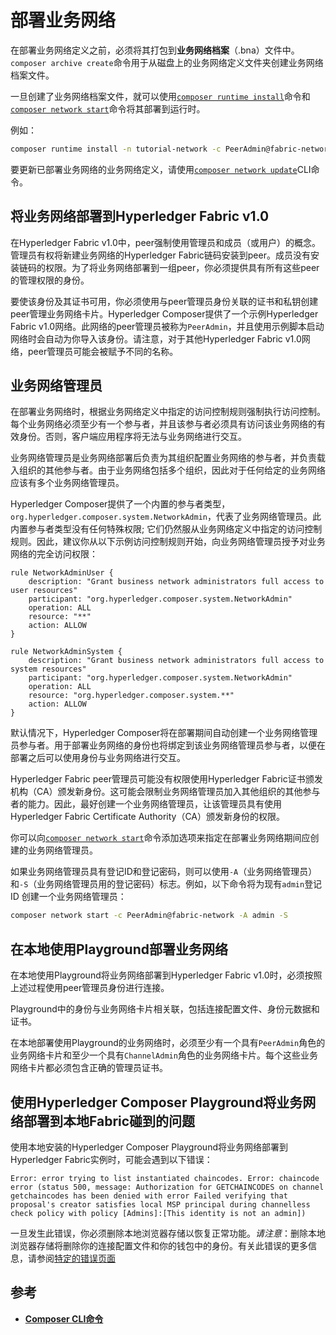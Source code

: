 # 部署业务网络

在部署业务网络定义之前，必须将其打包到**业务网络档案**（.bna）文件中。`composer archive create`命令用于从磁盘上的业务网络定义文件夹创建业务网络档案文件。

一旦创建了业务网络档案文件，就可以使用[`composer runtime install`](https://hyperledger.github.io/composer/reference/composer.runtime.install.html)命令和[`composer network start`](https://hyperledger.github.io/composer/reference/composer.network.start.html)命令将其部署到运行时。

例如：
```bash
composer runtime install -n tutorial-network -c PeerAdmin@fabric-network
```

要更新已部署业务网络的业务网络定义，请使用[`composer network update`](https://hyperledger.github.io/composer/reference/composer.network.update.html)CLI命令。

## 将业务网络部署到Hyperledger Fabric v1.0

在Hyperledger Fabric v1.0中，peer强制使用管理员和成员（或用户）的概念。管理员有权将新建业务网络的Hyperledger Fabric链码安装到peer。成员没有安装链码的权限。为了将业务网络部署到一组peer，你必须提供具有所有这些peer的管理权限的身份。

要使该身份及其证书可用，你必须使用与peer管理员身份关联的证书和私钥创建peer管理业务网络卡片。Hyperledger Composer提供了一个示例Hyperledger Fabric v1.0网络。此网络的peer管理员被称为`PeerAdmin`，并且使用示例脚本启动网络时会自动为你导入该身份。请注意，对于其他Hyperledger Fabric v1.0网络，peer管理员可能会被赋予不同的名称。

## 业务网络管理员

在部署业务网络时，根据业务网络定义中指定的访问控制规则强制执行访问控制。每个业务网络必须至少有一个参与者，并且该参与者必须具有访问该业务网络的有效身份。否则，客户端应用程序将无法与业务网络进行交互。

业务网络管理员是业务网络部署后负责为其组织配置业务网络的参与者，并负责载入组织的其他参与者。由于业务网络包括多个组织，因此对于任何给定的业务网络应该有多个业务网络管理员。

Hyperledger Composer提供了一个内置的参与者类型，`org.hyperledger.composer.system.NetworkAdmin`，代表了业务网络管理员。此内置参与者类型没有任何特殊权限; 它们仍然服从业务网络定义中指定的访问控制规则。因此，建议你从以下示例访问控制规则开始，向业务网络管理员授予对业务网络的完全访问权限：
```
rule NetworkAdminUser {
    description: "Grant business network administrators full access to user resources"
    participant: "org.hyperledger.composer.system.NetworkAdmin"
    operation: ALL
    resource: "**"
    action: ALLOW
}

rule NetworkAdminSystem {
    description: "Grant business network administrators full access to system resources"
    participant: "org.hyperledger.composer.system.NetworkAdmin"
    operation: ALL
    resource: "org.hyperledger.composer.system.**"
    action: ALLOW
}
```

默认情况下，Hyperledger Composer将在部署期间自动创建一个业务网络管理员参与者。用于部署业务网络的身份也将绑定到该业务网络管理员参与者，以便在部署之后可以使用身份与业务网络进行交互。

Hyperledger Fabric peer管理员可能没有权限使用Hyperledger Fabric证书颁发机构（CA）颁发新身份。这可能会限制业务网络管理员加入其他组织的其他参与者的能力。因此，最好创建一个业务网络管理员，让该管理员具有使用Hyperledger Fabric Certificate Authority（CA）颁发新身份的权限。

你可以向[`composer network start`](https://hyperledger.github.io/composer/reference/composer.network.start.html)命令添加选项来指定在部署业务网络期间应创建的业务网络管理员。

如果业务网络管理员具有登记ID和登记密码，则可以使用`-A`（业务网络管理员）和`-S`（业务网络管理员用的登记密码）标志。例如，以下命令将为现有`admin`登记ID 创建一个业务网络管理员：
```bash
composer network start -c PeerAdmin@fabric-network -A admin -S
```

## 在本地使用Playground部署业务网络

在本地使用Playground将业务网络部署到Hyperledger Fabric v1.0时，必须按照上述过程使用peer管理员身份进行连接。

Playground中的身份与业务网络卡片相关联，包括连接配置文件、身份元数据和证书。

在本地部署使用Playground的业务网络时，必须至少有一个具有`PeerAdmin`角色的业务网络卡片和至少一个具有`ChannelAdmin`角色的业务网络卡片。每个这些业务网络卡片都必须包含正确的管理员证书。

## 使用Hyperledger Composer Playground将业务网络部署到本地Fabric碰到的问题

使用本地安装的Hyperledger Composer Playground将业务网络部署到Hyperledger Fabric实例时，可能会遇到以下错误：
```
Error: error trying to list instantiated chaincodes. Error: chaincode error (status 500, message: Authorization for GETCHAINCODES on channel getchaincodes has been denied with error Failed verifying that proposal's creator satisfies local MSP principal during channelless check policy with policy [Admins]:[This identity is not an admin])
```

一旦发生此错误，你必须删除本地浏览器存储以恢复正常功能。*请注意*：删除本地浏览器存储将删除你的连接配置文件和你的钱包中的身份。有关此错误的更多信息，请参阅[特定的错误页面](https://hyperledger.github.io/composer/problems/deployment-local-playground.html)

## 参考

- [**Composer CLI命令**](reference_commands.md)
